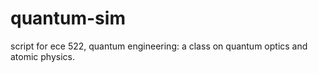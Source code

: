 # quantum-sim
script for ece 522, quantum engineering: a class on quantum optics and atomic physics.
